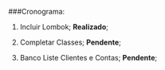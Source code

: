 ###Cronograma:

1. Incluir Lombok; **Realizado**;

2. Completar Classes; **Pendente**;

3. Banco Liste Clientes e Contas; **Pendente**;

